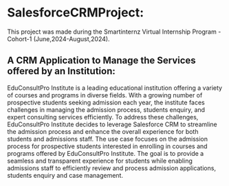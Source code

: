 # SalesforceCRMProject:
This project was made during the Smartinternz Virtual Internship Program - Cohort-1 (June,2024-August,2024).
## A CRM Application to Manage the Services offered by an Institution:
EduConsultPro Institute is a leading educational institution offering a variety of courses and programs in diverse fields. With a growing number of prospective students seeking admission each year, the institute faces challenges in managing the admission process, students enquiry, and expert consulting services efficiently. To address these challenges, EduConsultPro Institute decides to leverage Salesforce CRM to streamline the admission process and enhance the overall experience for both students and admissions staff.
The use case focuses on the admission process for prospective students interested in enrolling in courses and programs offered by EduConsultPro Institute. The goal is to provide a seamless and transparent experience for students while enabling admissions staff to efficiently review and process admission applications, students enquiry and case management.
